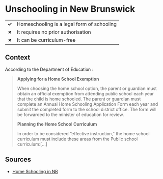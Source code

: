 # Unschooling in New Brunswick
| | |
|-|-|
| __✓__ | Homeschooling is a legal form of schooling |
| __✗__ | It requires no prior authorisation |
| __✗__ | It can be curriculum-free |

## Context

According to the Department of Education :

>   **Applying for a Home School Exemption**
> 
> When choosing the home school option, the parent or guardian must obtain an official exemption from attending public school each year that the child is home schooled. The parent or guardian must complete an Annual Home Schooling Application Form each year and submit the completed form to the school district office. The form will be forwarded to the minister of education for review.
> 
> **Planning the Home School Curriculum**
> 
> In order to be considered “effective instruction,” the home school curriculum must include these areas from the Public school curriculum:[…]
  
## Sources

* [Home Schooling in NB](https://www2.gnb.ca/content/dam/gnb/Departments/ed/pdf/K12/HomeSchoolingInNB.pdf)
